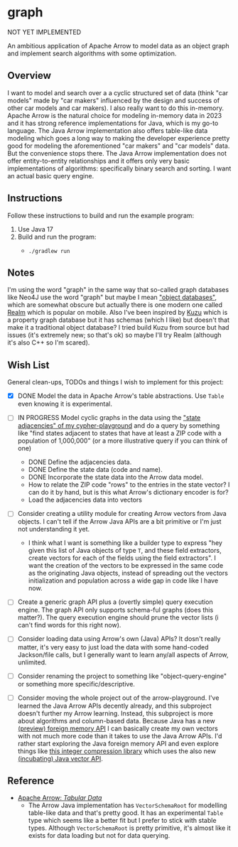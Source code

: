 # graph

NOT YET IMPLEMENTED

An ambitious application of Apache Arrow to model data as an object graph and implement search algorithms with some optimization.


## Overview

I want to model and search over a a cyclic structured set of data (think "car models" made by "car makers" influenced by
the design and success of other car models and car makers). I also really want to do this in-memory. Apache Arrow is the
natural choice for modeling in-memory data in 2023 and it has strong reference implementations for Java, which is my
go-to language. The Java Arrow implementation also offers table-like data modeling which goes a long way to making the
developer experience pretty good for modeling the aforementioned "car makers" and "car models" data. But the convenience
stops there. The Java Arrow implementation does not offer entity-to-entity relationships and it offers only very basic
implementations of algorithms: specifically binary search and sorting. I want an actual basic query engine.


## Instructions

Follow these instructions to build and run the example program:

1. Use Java 17
2. Build and run the program:
   * ```shell
     ./gradlew run
     ```


## Notes

I'm using the word "graph" in the same way that so-called graph databases like Neo4J use the word "graph" but maybe I
mean ["object databases"](https://en.wikipedia.org/wiki/Object_database), which are somewhat obscure but actually there
is one modern one called [Realm](https://en.wikipedia.org/wiki/Realm_(database)) which is popular on mobile. Also I've
been inspired by [Kuzu](https://github.com/kuzudb/kuzu) which is a property graph database but it has schemas (which I
like) but doesn't that make it a traditional object database? I tried build Kuzu from source but had issues (it's
extremely new; so that's ok) so maybe I'll try Realm (although it's also C++ so I'm scared). 


## Wish List

General clean-ups, TODOs and things I wish to implement for this project:

* [x] DONE Model the data in Apache Arrow's table abstractions. Use `Table` even knowing it is experimental.
* [ ] IN PROGRESS Model cyclic graphs in the data using the ["state adjacencies" of my cypher-playground](https://github.com/dgroomes/cypher-playground/blob/dc836b1ac934175394ece264c443bfae47465cd6/postgres-init/2-init-states-data.sql#L1)
  and do a query by something like "find states adjacent to states that have at least a ZIP code with a population of 1,000,000"
  (or a more illustrative query if you can think of one)
  * DONE Define the adjacencies data.
  * DONE Define the state data (code and name).
  * DONE Incorporate the state data into the Arrow data model.
  * How to relate the ZIP code "rows" to the entries in the state vector? I can do it by hand, but is this what Arrow's
    dictionary encoder is for?
  * Load the adjacencies data into vectors
* [ ] Consider creating a utility module for creating Arrow vectors from Java objects. I can't tell if the Arrow Java APIs
  are a bit primitive or I'm just not understanding it yet.
   * I think what I want is something like a builder type to express "hey given this list of Java objects of type `T`,
     and these field extractors, create vectors for each of the fields using the field extractors". I want the creation
     of the vectors to be expressed in the same code as the originating Java objects, instead of spreading out the vectors
     initialization and population across a wide gap in code like I have now.
* [ ] Create a generic graph API plus a (overtly simple) query execution engine. The graph API only
  supports schema-ful graphs (does this matter?). The query execution engine should prune the vector lists (i can't find
  words for this right now).
* [ ] Consider loading data using Arrow's own (Java) APIs? It dosn't really matter, it's very easy to just load the data
  with some hand-coded Jackson/file calls, but I generally want to learn any/all aspects of Arrow, unlimited.
* [ ] Consider renaming the project to something like "object-query-engine" or something more specific/descriptive.
* [ ] Consider moving the whole project out of the arrow-playground. I've learned the Java Arrow APIs decently already,
  and this subproject doesn't further my Arrow learning. Instead, this subproject is more about algorithms and column-based
  data. Because Java has a new [(preview) foreign memory API](https://openjdk.org/jeps/434) I can basically create my own
  vectors with not much more code than it takes to use the Java Arrow APIs. I'd rather start exploring the Java foreign
  memory API and even explore things like [this integer compression library](https://github.com/lemire/JavaFastPFOR) which
  uses the also new [(incubating) Java vector API](https://openjdk.org/jeps/426).


## Reference

* [Apache Arrow: *Tabular Data*](https://arrow.apache.org/docs/java/vector_schema_root.html)
  * The Arrow Java implementation has `VectorSchemaRoot` for modelling table-like data and that's pretty good. It has an
    experimental `Table` type which seems like a better fit but I prefer to stick with stable types. Although
    `VectorSchemaRoot` is pretty primitive, it's almost like it exists for data loading but not for data querying.

